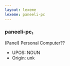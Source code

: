```yaml
---
layout: lexeme
lexeme: paneeli-pc
---
```


###  paneeli-pc₁

(Panel) Personal Computer??
* UPOS:  NOUN
* Origin:  unk

